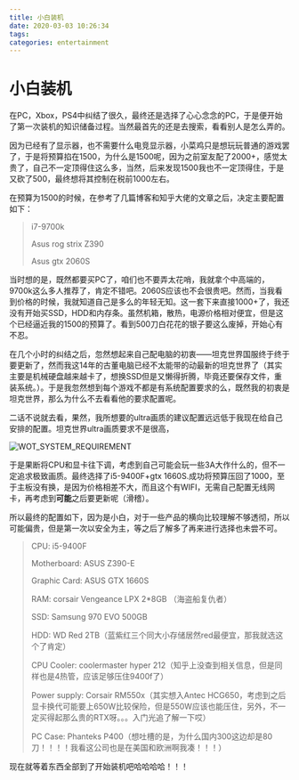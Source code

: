 ```yaml
---
title: 小白装机
date: 2020-03-03 10:26:34
tags:
categories: entertainment
---
```


# 小白装机



在PC，Xbox，PS4中纠结了很久，最终还是选择了心心念念的PC，于是便开始了第一次装机的知识储备过程。当然最首先的还是去搜索，看看别人是怎么弄的。

<!--more-->

因为已经有了显示器，也不需要什么电竞显示器，小菜鸡只是想玩玩普通的游戏罢了，于是将预算掐在1500，为什么是1500呢，因为之前室友配了2000+，感觉太贵了，自己不一定顶得住这么多，当然，后来发现1500我也不一定顶得住，于是又砍了500，最终想将其控制在税前1000左右。

在预算为1500的时候，在参考了几篇博客和知乎大佬的文章之后，决定主要配置如下：

> i7-9700k
>
> Asus rog strix Z390
>
> Asus gtx 2060S

当时想的是，既然都要买PC了，咱们也不要弄太花哨，我就拿个中高端的，9700k这么多人推荐了，肯定不错吧。2060S应该也不会很贵吧。然而，当我看到价格的时候，我就知道自己是多么的年轻无知。这一套下来直接1000+了，我还没有开始买SSD，HDD和内存条。虽然机箱，散热，电源价格相对便宜，但是这个已经逼近我的1500的预算了。看到500刀白花花的银子要这么废掉，开始心有不忍。

在几个小时的纠结之后，忽然想起来自己配电脑的初衷——坦克世界国服终于终于要更新了，然而我这14年的古董电脑已经不太能带的动最新的坦克世界了（其实主要是机械硬盘越来越卡了，想换SSD但是又懒得折腾，毕竟还要保存文件，重装系统。）。于是我忽然想到每个游戏不都是有系统配置要求的么，既然我的初衷是坦克世界，那么为什么不去看看他的要求配置呢。

二话不说就去看，果然，我所想要的ultra画质的建议配置远远低于我现在给自己安排的配置。坦克世界ultra画质要求不是很高，

![WOT_SYSTEM_REQUIREMENT](WOT_SystemRequirement.png)

于是果断将CPU和显卡往下调，考虑到自己可能会玩一些3A大作什么的，但不一定追求极致画质。最终选择了i5-9400F+gtx 1660S.成功将预算压回了1000，至于主板没有换，是因为价格相差不大，而且这个有WIFI，无需自己配置无线网卡，再考虑到**可能**之后要更新呢（滑稽）。

所以最终的配置如下，因为是小白，对于一些产品的横向比较理解不够透彻，所以可能偏贵，但是第一次以安全为主，等之后了解多了再来进行选择也未尝不可。

> CPU: i5-9400F
>
> Motherboard: ASUS Z390-E
>
> Graphic Card: ASUS GTX 1660S
>
> RAM: corsair Vengeance LPX 2*8GB （海盗船复仇者）
>
> SSD: Samsung 970 EVO 500GB
>
> HDD: WD Red 2TB（蓝紫红三个同大小存储居然red最便宜，那我就选这个了肯定）
>
> CPU Cooler: coolermaster hyper 212（知乎上没查到相关信息，但是同样也是4热管，应该足够压住9400f了）
>
> Power supply: Corsair RM550x（其实想入Antec HCG650，考虑到之后显卡换代可能要上650W比较保险，但是550W应该也能压住，另外，不一定买得起那么贵的RTX呀。。。入门光追了解一下哎）
>
> PC Case: Phanteks P400（想吐槽的是，为什么国内300这边却是80刀！！！！我看这公司也是在美国和欧洲啊我凑！！！）

现在就等着东西全部到了开始装机吧哈哈哈哈！！！